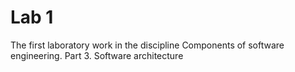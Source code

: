 # Lab 1
The first laboratory work in the discipline Components of software engineering. Part 3. Software architecture


